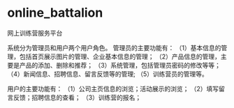 # online_battalion
网上训练营服务平台

系统分为管理员和用户两个用户角色。
管理员的主要功能有：
（1）基本信息的管理，包括首页展示图片的管理、企业基本信息的管理；
（2）产品信息的管理，主要是产品的添加、删除和推荐；
（3）系统管理，包括管理员密码的修改等等；
（4）新闻信息、招聘信息、留言反馈等的管理;
（5）训练营员的管理等。
 
用户的主要功能有：
 （1）公司主页信息的浏览；活动展示的浏览；
 （2）填写留言反馈；招聘信息的查看；
 （3）训练营的报名；

